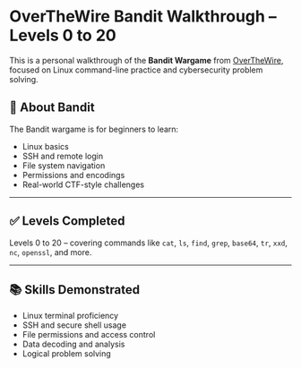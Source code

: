 # OverTheWire Bandit Walkthrough – Levels 0 to 20

This is a personal walkthrough of the **Bandit Wargame** from [OverTheWire](https://overthewire.org/wargames/bandit/), focused on Linux command-line practice and cybersecurity problem solving.

## 📂 About Bandit
The Bandit wargame is for beginners to learn:
- Linux basics
- SSH and remote login
- File system navigation
- Permissions and encodings
- Real-world CTF-style challenges

---

## ✅ Levels Completed

Levels 0 to 20 – covering commands like `cat`, `ls`, `find`, `grep`, `base64`, `tr`, `xxd`, `nc`, `openssl`, and more.

---

## 📚 Skills Demonstrated

- Linux terminal proficiency
- SSH and secure shell usage
- File permissions and access control
- Data decoding and analysis
- Logical problem solving
